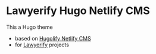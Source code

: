 # Lawyerify Hugo Netlify CMS

This a Hugo theme 
* based on [Hugolify Netlify CMS](https://github.com/sebousan/hugolify-netlify-cms)
* for [Lawyerify](https://www.lawyerify.fr) projects
